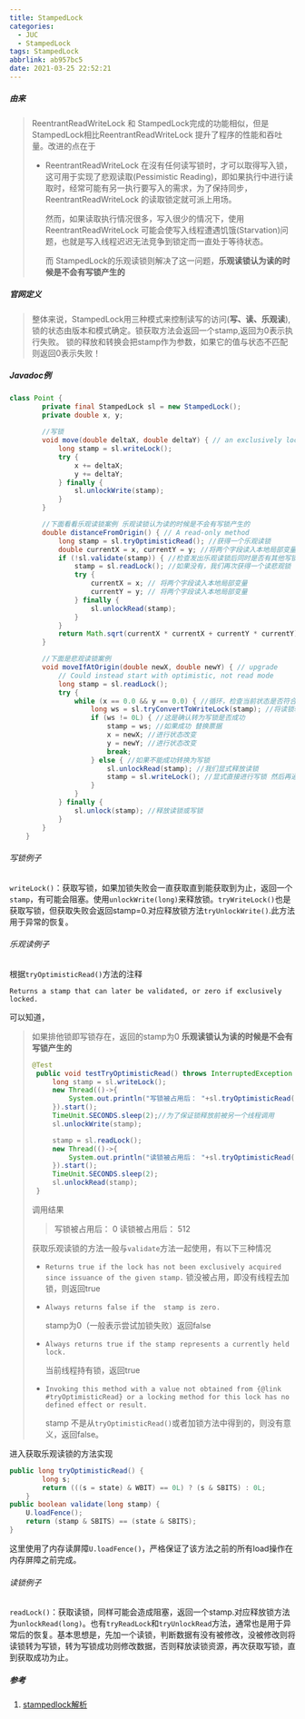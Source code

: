 ```yaml
---
title: StampedLock
categories:
  - JUC
  - StampedLock
tags: StampedLock
abbrlink: ab957bc5
date: 2021-03-25 22:52:21
---
```

##### 由来

> ReentrantReadWriteLock 和 StampedLock完成的功能相似，但是StampedLock相比ReentrantReadWriteLock 提升了程序的性能和吞吐量。改进的点在于
>
> * ReentrantReadWriteLock 在沒有任何读写锁时，才可以取得写入锁，这可用于实现了悲观读取(Pessimistic Reading)，即如果执行中进行读取时，经常可能有另一执行要写入的需求，为了保持同步，ReentrantReadWriteLock 的读取锁定就可派上用场。
>
>   然而，如果读取执行情况很多，写入很少的情况下，使用 ReentrantReadWriteLock 可能会使写入线程遭遇饥饿(Starvation)问题，也就是写入线程迟迟无法竞争到锁定而一直处于等待状态。
>
>   而 StampedLock的乐观读锁则解决了这一问题，**乐观读锁认为读的时候是不会有写锁产生的**

<!--more-->

##### 官网定义

>整体来说，StampedLock用三种模式来控制读写的访问(**写、读、乐观读**),锁的状态由版本和模式确定。锁获取方法会返回一个stamp,返回为0表示执行失败。
>锁的释放和转换会把stamp作为参数，如果它的值与状态不匹配则返回0表示失败！

##### Javadoc例

```java
class Point {
        private final StampedLock sl = new StampedLock();
        private double x, y;
		
    	//写锁
        void move(double deltaX, double deltaY) { // an exclusively locked method
            long stamp = sl.writeLock();
            try {
                x += deltaX;
                y += deltaY;
            } finally {
                sl.unlockWrite(stamp);
            }
        }

        //下面看看乐观读锁案例 乐观读锁认为读的时候是不会有写锁产生的
        double distanceFromOrigin() { // A read-only method
            long stamp = sl.tryOptimisticRead(); //获得一个乐观读锁
            double currentX = x, currentY = y; //将两个字段读入本地局部变量
            if (!sl.validate(stamp)) { //检查发出乐观读锁后同时是否有其他写锁发生?
                stamp = sl.readLock(); //如果没有，我们再次获得一个读悲观锁
                try {
                    currentX = x; // 将两个字段读入本地局部变量
                    currentY = y; // 将两个字段读入本地局部变量
                } finally {
                    sl.unlockRead(stamp);
                }
            }
            return Math.sqrt(currentX * currentX + currentY * currentY);
        }

        //下面是悲观读锁案例
        void moveIfAtOrigin(double newX, double newY) { // upgrade
            // Could instead start with optimistic, not read mode
            long stamp = sl.readLock();
            try {
                while (x == 0.0 && y == 0.0) { //循环，检查当前状态是否符合
                    long ws = sl.tryConvertToWriteLock(stamp); //将读锁转为写锁 这里锁升级了！
                    if (ws != 0L) { //这是确认转为写锁是否成功
                        stamp = ws; //如果成功 替换票据
                        x = newX; //进行状态改变
                        y = newY; //进行状态改变
                        break;
                    } else { //如果不能成功转换为写锁
                        sl.unlockRead(stamp); //我们显式释放读锁
                        stamp = sl.writeLock(); //显式直接进行写锁 然后再通过循环再试
                    }
                }
            } finally {
                sl.unlock(stamp); //释放读锁或写锁
            }
        }
    }
```

###### 写锁例子

`writeLock()`：获取写锁，如果加锁失败会一直获取直到能获取到为止，返回一个`stamp`，有可能会阻塞。使用`unlockWrite(long)`来释放锁。`tryWriteLock()`也是获取写锁，但获取失败会返回stamp=0.对应释放锁方法`tryUnlockWrite()`.此方法用于异常的恢复。

###### 乐观读例子

根据`tryOptimisticRead()`方法的注释

`Returns a stamp that can later be validated, or zero if exclusively locked.`

可以知道，

> 如果排他锁即写锁存在，返回的stamp为0  **乐观读锁认为读的时候是不会有写锁产生的**
>
> ```java
> @Test
>  public void testTryOptimisticRead() throws InterruptedException {
>      long stamp = sl.writeLock();
>      new Thread(()->{
>          System.out.println("写锁被占用后： "+sl.tryOptimisticRead());
>      }).start();
>      TimeUnit.SECONDS.sleep(2);//为了保证锁释放前被另一个线程调用
>      sl.unlockWrite(stamp);
> 
>      stamp = sl.readLock();
>      new Thread(()->{
>          System.out.println("读锁被占用后： "+sl.tryOptimisticRead());
>      }).start();
>      TimeUnit.SECONDS.sleep(2);
>      sl.unlockRead(stamp);
>  }
> ```
>
> 调用结果
>
> > 写锁被占用后： 0
> > 读锁被占用后： 512
>
> 获取乐观读锁的方法一般与`validate`方法一起使用，有以下三种情况
>
> * `Returns true if the lock has not been exclusively acquired since issuance of the given stamp.` 锁没被占用，即没有线程去加锁，则返回true
>
> * `Always returns false if the  stamp is zero.`
>
>   stamp为0（一般表示尝试加锁失败）返回false
>
> * `Always returns true if the stamp represents a currently held lock.`
>
>   当前线程持有锁，返回true
>
> * `Invoking this method with a value not obtained from {@link #tryOptimisticRead} or a locking method for this lock has no defined effect or result.`
>   
>   stamp 不是从`tryOptimisticRead()`或者加锁方法中得到的，则没有意义，返回false。

进入获取乐观读锁的方法实现

```java
public long tryOptimisticRead() {
        long s;
        return (((s = state) & WBIT) == 0L) ? (s & SBITS) : 0L;
    }
public boolean validate(long stamp) {
    U.loadFence();
    return (stamp & SBITS) == (state & SBITS);
}
```

这里使用了内存读屏障`U.loadFence()`，严格保证了该方法之前的所有load操作在内存屏障之前完成。

###### 读锁例子

`readLock()`：获取读锁，同样可能会造成阻塞，返回一个stamp.对应释放锁方法为`unlockRead(long)`。也有`tryReadLock`和`tryUnlockRead`方法，通常也是用于异常后的恢复。基本思想是，先加一个读锁，判断数据有没有被修改，没被修改则将读锁转为写锁，转为写锁成功则修改数据，否则释放读锁资源，再次获取写锁，直到获取成功为止。



##### 参考

1.  [stampedlock解析](https://www.pdai.tech/md/java/java8/java8-stampedlock.html )